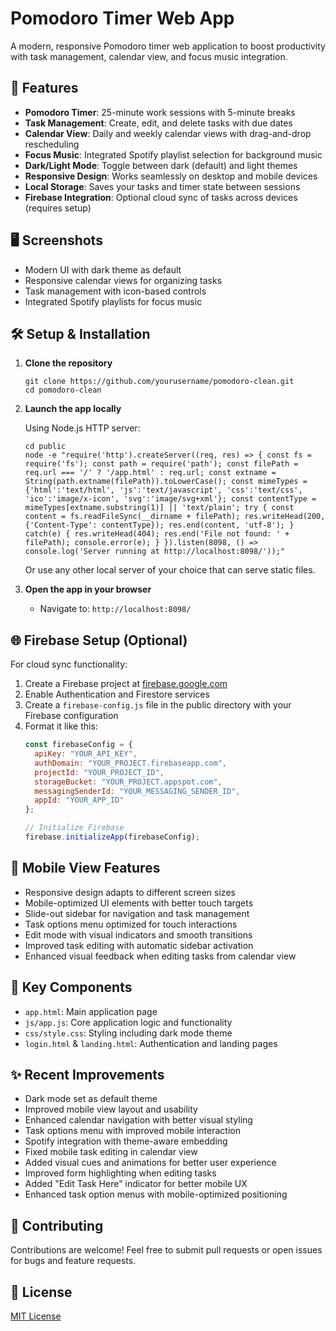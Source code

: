 # Pomodoro Timer Web App

A modern, responsive Pomodoro timer web application to boost productivity with task management, calendar view, and focus music integration.

## 🚀 Features

- **Pomodoro Timer**: 25-minute work sessions with 5-minute breaks
- **Task Management**: Create, edit, and delete tasks with due dates
- **Calendar View**: Daily and weekly calendar views with drag-and-drop rescheduling
- **Focus Music**: Integrated Spotify playlist selection for background music
- **Dark/Light Mode**: Toggle between dark (default) and light themes
- **Responsive Design**: Works seamlessly on desktop and mobile devices
- **Local Storage**: Saves your tasks and timer state between sessions
- **Firebase Integration**: Optional cloud sync of tasks across devices (requires setup)

## 🖥️ Screenshots

- Modern UI with dark theme as default
- Responsive calendar views for organizing tasks
- Task management with icon-based controls
- Integrated Spotify playlists for focus music

## 🛠️ Setup & Installation

1. **Clone the repository**
   ```
   git clone https://github.com/yourusername/pomodoro-clean.git
   cd pomodoro-clean
   ```

2. **Launch the app locally**

   Using Node.js HTTP server:
   ```
   cd public
   node -e "require('http').createServer((req, res) => { const fs = require('fs'); const path = require('path'); const filePath = req.url === '/' ? '/app.html' : req.url; const extname = String(path.extname(filePath)).toLowerCase(); const mimeTypes = {'html':'text/html', 'js':'text/javascript', 'css':'text/css', 'ico':'image/x-icon', 'svg':'image/svg+xml'}; const contentType = mimeTypes[extname.substring(1)] || 'text/plain'; try { const content = fs.readFileSync(__dirname + filePath); res.writeHead(200, {'Content-Type': contentType}); res.end(content, 'utf-8'); } catch(e) { res.writeHead(404); res.end('File not found: ' + filePath); console.error(e); } }).listen(8098, () => console.log('Server running at http://localhost:8098/'));"
   ```

   Or use any other local server of your choice that can serve static files.

3. **Open the app in your browser**
   - Navigate to: `http://localhost:8098/`

## 🌐 Firebase Setup (Optional)

For cloud sync functionality:

1. Create a Firebase project at [firebase.google.com](https://firebase.google.com/)
2. Enable Authentication and Firestore services
3. Create a `firebase-config.js` file in the public directory with your Firebase configuration
4. Format it like this:
   ```javascript
   const firebaseConfig = {
     apiKey: "YOUR_API_KEY",
     authDomain: "YOUR_PROJECT.firebaseapp.com",
     projectId: "YOUR_PROJECT_ID",
     storageBucket: "YOUR_PROJECT.appspot.com",
     messagingSenderId: "YOUR_MESSAGING_SENDER_ID",
     appId: "YOUR_APP_ID"
   };
   
   // Initialize Firebase
   firebase.initializeApp(firebaseConfig);
   ```

## 📱 Mobile View Features

- Responsive design adapts to different screen sizes
- Mobile-optimized UI elements with better touch targets
- Slide-out sidebar for navigation and task management
- Task options menu optimized for touch interactions
- Edit mode with visual indicators and smooth transitions
- Improved task editing with automatic sidebar activation
- Enhanced visual feedback when editing tasks from calendar view

## 🧩 Key Components

- `app.html`: Main application page
- `js/app.js`: Core application logic and functionality
- `css/style.css`: Styling including dark mode theme
- `login.html` & `landing.html`: Authentication and landing pages

## ✨ Recent Improvements

- Dark mode set as default theme
- Improved mobile view layout and usability
- Enhanced calendar navigation with better visual styling
- Task options menu with improved mobile interaction
- Spotify integration with theme-aware embedding
- Fixed mobile task editing in calendar view
- Added visual cues and animations for better user experience
- Improved form highlighting when editing tasks
- Added "Edit Task Here" indicator for better mobile UX
- Enhanced task option menus with mobile-optimized positioning

## 🤝 Contributing

Contributions are welcome! Feel free to submit pull requests or open issues for bugs and feature requests.

## 📄 License

[MIT License](LICENSE) 